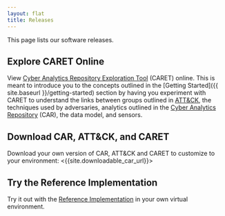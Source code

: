 ```yaml
---
layout: flat
title: Releases
---
```


This page lists our software releases.

## Explore CARET Online
View [Cyber Analytics Repository Exploration Tool]({{site.caret_url}}) (CARET) online. This is meant to introduce you to the concepts outlined in the [Getting Started]({{ site.baseurl }}/getting-started) section by having you experiment with CARET to understand the links between groups outlined in [ATT&amp;CK]({{site.attack_url}}), the techniques used by adversaries, analytics outlined in the [Cyber Analytics Repository]({{site.car_url}}) (CAR), the data model, and sensors.  

## Download CAR, ATT&amp;CK, and CARET
Download your own version of CAR, ATT&amp;CK and CARET to customize to your environment: <{{site.downloadable_car_url}}>

## Try the Reference Implementation
Try it out with the [Reference Implementation]({{site.reference_implementation}}) in your own virtual environment.


